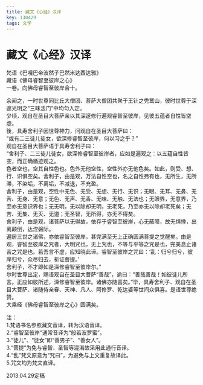 ```yaml
---
title: 藏文《心经》汉译
key: 130429
tags: 文学
---
```


# 藏文《心经》汉译

梵语《巴嘎巴帝波然子巴然米达西达雅》  
藏语《佛母睿智至彼岸之心》  
一卷。向佛母睿智至彼岸合十。  

余闻之，一时世尊同比丘大僧团、菩萨大僧团共聚于王针之秃鹫山，彼时世尊于深邃光明之“三昧法门”中均匀入定。  
少顷，观自在圣目大菩萨亲以其深邃修行遍观睿智至彼岸，见彼五蕴者自性皆空虚。  
後，具寿舍利子因世尊神力，问观自在圣目大菩萨曰：  
“或有二三徒儿徒女，欲深修睿智至彼岸，何以习之乎？”  
观自在圣目大菩萨语于具寿舍利子曰：  
“舍利子、二三徒儿徒女，欲深修睿智至彼岸者，应如是遍观之：以五蕴自性皆空，而正确循迹观之。  
色者空也，空其自性色也。色外无他空性，空性外亦无他色矣。如此，则受、想、行、识俱空矣。舍利子，由是观，万法自性空也，名之自性弗有也，无所生，无所滞，不染垢，不离垢，不减退，不充盈。  
舍利子，由是观，空性中无色、无受、无想、无行、无识；无眼、无耳、无鼻、无舌、无身、无意；无色、无声、无香、无味、无触、无法也；无眼界，无意界，乃至亦无意识界也；无无明，无以除却无明，无老死，乃至亦无以除却老死矣；无苦、无集、无灭、无道；无圣智，无所得，亦无不得矣。  
舍利子，由是观，诸菩萨以无得故，依存于睿智至彼岸，心无蔽障，故无惧悸，出离颠倒，达涅磐际。  
遍居三世之诸佛，亦依睿智至彼岸，甚完满至无上正确圆满菩提之觉醒矣。由是观，睿智至彼岸之咒者，大明咒也，无上咒也，不等与平等之咒是也，完美息止诸苦之咒是也。若吾言不虚，应知晓此谛。睿智至彼岸之咒曰：‘乱：归兮归兮，彼岸归兮，众尽归去，祈证菩提。’  
舍利子，不才即如是深修睿智至彼岸尔。”  
尔时世尊出定，赐语观自在圣目大菩萨“善哉”，谕曰：“善哉善哉！如彼徒儿所言。正应如彼所述，深修睿智至彼岸。诸佛亦随喜矣。”毕，具寿舍利子、观自在圣目大菩萨、诸随侍亲眷、天神、凡人、阿修罗、乾达婆等世间众俱喜。是语世尊绝赞。  
大乘经《佛母睿智至彼岸之心》圆满矣。  

注：  
1.梵语书名参照藏文音译，转为汉语音译。  
2.“睿智至彼岸”通常音译为“般若波罗蜜”。  
3.“徒儿”、“徒女”即“善男子”、“善女人”。  
3.“菩提”为免与睿智、圣智等混淆故采用此通行音译。  
4.“乱”梵文原意为“咒曰”，为避免与上文重复故译此。  
5.咒文均为梵文直译。  

2013.04.29定稿  

